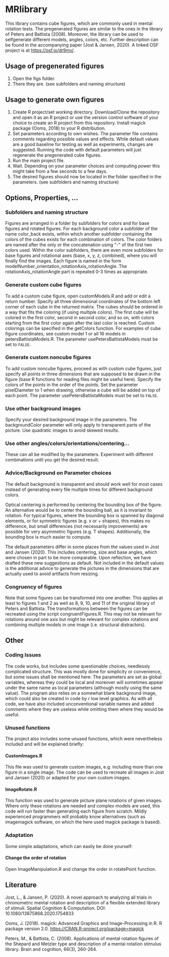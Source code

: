 # MRlibrary
This library contains cube figures, which are commonly used in mental rotation tests. The pregenerated figures are similar to the ones in the library of Peters and Battista (2008). Moreover, the library can be used to selfgenerate different models, angles, colors, etc. Further description can be found in the accompanying paper (Jost & Jansen, 2020). A linked OSF project is at https://osf.io/dr9mv/.

## Usage of pregenerated figures
1. Open the figs folder.
2. There they are. (see subfolders and naming structure)

## Usage to generate own figures
1. Create R project/set working directory. Download/Clone the repository and open it as an R project or use the version control software of your choice to create an R project from this repository. Install magick package (Ooms, 2018) to your R distribution.
2. Set parameters according to own wishes. The parameter file contains comments regarding possible values and effects. While default values are a good baseline for testing as well as experiments, changes are suggested. Running the code with default parameters will just regenerate the pregenerated cube figures.
3. Run the main project file.
4. Wait. Depending on your parameter choices and computing power this might take from a few seconds to a few days.
5. The desired figures should now be located in the folder specified in the parameters. (see subfolders and naming structure)

## Options, Properties, ...

### Subfolders and naming structure
Figures are arranged in a folder by subfolders for colors and for base figures and rotated figures. For each background color a subfolder of the name color_back exists, within which another subfolder containing the colors of the cubes exists for each combination of colors. The color folders are named after the only or the concatenation using "-" of the first two colors used. Within the color subfolders, there are even more subfolders for base figures and rotational axes (base, x, y, z, combined), where you will finally find the images. Each figure is named in the form modelNumber_orientation_rotationAxis_rotationAngle. The rotationAxis_rotationAngle part is repeated 0-3 times as appropriate.

### Generate custom cube figures
To add a custom cube figure, open customModels.R and add or edit a return number. Specify all three dimensional coordinates of the bottom left corner of each cube in the returned matrix. The cubes should be ordered in a way that fits the coloring (if using multiple colors). The first cube will be colored in the first color, second in second color, and so on, with colors starting from the first color again after the last color is reached. Custom colorings can be specified in the getColors function. For examples of cube figure coordinates, see custom model 1 or all 16 models in petersBattistaModels.R. The parameter usePetersBattistaModels must be set to `FALSE`.

### Generate custom noncube figures
To add custom noncube figures, proceed as with custom cube figures, just specify all points in three dimensions that are supposed to be drawn in the figure (base R functions for reading files might be useful here). Specify the colors of the points in the order of the points. Set the parameter pixelDiameter to 1 when drawing, otherwise a cube will be added on top of each point. The parameter usePetersBattistaModels must be set to `FALSE`.

### Use other background images
Specify your desired background image in the parameters. The backgroundColor parameter will only apply to transparent parts of the picture. Use quadratic images to avoid skewed results.

### Use other angles/colors/orientations/centering...
These can all be modified by the parameters. Experiment with different combinations until you get the desired result.

### Advice/Background on Parameter choices
The default background is transparent and should work well for most cases instead of generating every file multiple times for different background colors.

Optical centering is performed by centering the bounding box of the figure. An alternative would be to center the bounding ball, as it is invariant to rotation. For typical figures, where the bounding box is spanned by diagonal elements, or for symmetric figures (e.g. x or + shapes), this makes no difference, but small differences (not necessarily improvements) are possible for very asymmetric figures (e.g. T shapes). Additionally, the bounding box is much easier to compute.

The default parameters differ in some places from the values used in Jost and Jansen (2020). This includes centering, size and base angles, which were chosen in part to be more comparable. Upon reflection, we have drafted these new suggestions as default. Not included in the default values is the additional advice to generate the pictures in the dimensions that are actually used to avoid artifacts from resizing.

### Congruency of figures
Note that some figures can be transformed into one another. This applies at least to figures 1 and 2 as well as 8, 9, 10, and 11 of the original library of Peters and Battista. The transformations between the figures can be recreated using the script congruentFigures.R. This may not be relevant for rotations around one axis but might be relevant for complex rotations and combining multiple models in one image (i.e. structural distractors).

## Other

### Coding Issues
The code works, but includes some questionable choices, needlessly complicated structure. This was mostly done for simplicity or convenience, but some issues shall be mentioned here: The parameters are set as global variables, whereas they could be local and moreover will sometimes appear under the same name as local parameters (although mostly using the same value). The program also relies on a somewhat blank background image, which could also be created in code by r low level graphics. As with all code, we have also included unconventional variable names and added comments where they are useless while omitting them where they would be useful.

### Unused functions
The project also includes some unused functions, which were nevertheless included and will be explained briefly:
#### CustomImages.R
This file was used to generate custom images, e.g. including more than one figure in a single image. The code can be used to recreate all images in Jost and Jansen (2020) or adapted for your own custom images.
#### ImageRotate.R
This function was used to generate picture plane rotations of given images. Where only these rotations are needed and complex models are used, this code will run faster than generating each figure from scratch. Mildly experienced programmers will probably know alternatives (such as imagemagick software, on which the here used magick package is based).

### Adaptation
Some simple adaptations, which can easily be done yourself: 
#### Change the order of rotation
Open ImageManipulation.R and change the order in rotatePoint function.

## Literature
Jost, L., & Jansen, P. (2020). A novel approach to analyzing all trials in chronometric mental rotation and description of a flexible extended library of stimuli. Spatial Cognition & Computation. DOI: 10.1080/13875868.2020.1754833

Ooms, J. (2018). magick: Advanced Graphics and Image-Processing in R. R package version 2.0. https://CRAN.R-project.org/package=magick

Peters, M., & Battista, C. (2008). Applications of mental rotation figures of the Shepard and Metzler type and description of a mental rotation stimulus library. Brain and cognition, 66(3), 260-264.
